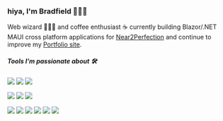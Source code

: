 ### hiya, I'm Bradfield 👨🏻‍💻


Web wizard 🧙🏻‍♂️ and coffee enthusiast ☕️ currently building Blazor/.NET MAUI cross platform applications for [Near2Perfection](https://linktr.ee/CarmenMcDonald) and continue to improve my [Portfolio site](https://myportfolioblog.azurewebsites.net/).

##### Tools I'm passionate about 🛠

![](https://img.shields.io/badge/.NET-Csharp-%2315C213)
![](https://img.shields.io/badge/.NET-Blazor-%2341B883)
![](https://img.shields.io/badge/.NET-MAUI-%23000)

![](https://img.shields.io/badge/MS-Azure-%232F74C0)
![](https://img.shields.io/badge/JavaScript-TypeScript-%232F74C0)
![](https://img.shields.io/badge/CSS-tailwindcss-%234c0cf1)

![](https://img.shields.io/badge/JavaScript-React-%2361DBFB)
![](https://img.shields.io/badge/NHibernate-ORM-%2389CEF2)
![](https://img.shields.io/badge/JavaScript-(ES6+)-%2341B883)
![](https://img.shields.io/badge/MVC-Mode-View-Controller-%2361DBFB)
![](https://img.shields.io/badge/QueryLanguage-GraphQL-%23e535ab)
![](https://img.shields.io/badge/RelationalDB(SQL)-Server-%23e535ab)
